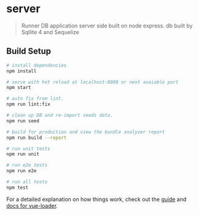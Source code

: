 # server

> Runner DB application server side built on node express.
> db built by Sqllite 4 and Sequelize

## Build Setup

``` bash
# install dependencies
npm install

# serve with hot reload at localhost:8080 or next avaiable port
npm start

# auto fix from lint.
npm run lint:fix

# clean up DB and re-import seeds data.
npm run seed

# build for production and view the bundle analyzer report
npm run build --report

# run unit tests
npm run unit

# run e2e tests
npm run e2e

# run all tests
npm test
```

For a detailed explanation on how things work, check out the [guide](http://vuejs-templates.github.io/webpack/) and [docs for vue-loader](http://vuejs.github.io/vue-loader).
